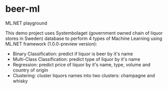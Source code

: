 # beer-ml
ML.NET playground

This demo project uses Systembolaget (government owned chain of liquor stores in Sweden) database to perform 4 types of Machine Learning using ML.NET framework (1.0.0-preview version):
- Binary Classification: predict if liquor is beer by it's name
- Multi-Class Classification: predict type of liquor by it's name
- Regression: predict price of liquor by it's name, type, volume and country of origin
- Clustering: cluster liquors names into two clusters: champagne and whisky
